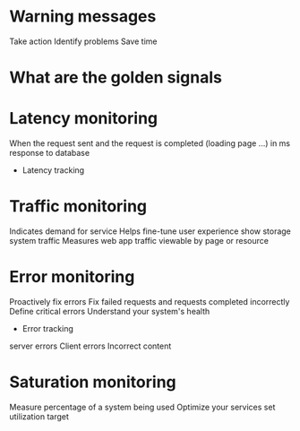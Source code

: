 # Warning messages

Take action
Identify problems
Save time

# What are the golden signals

# Latency monitoring

When the request sent and the request is completed (loading page ...)
in ms
response to database

* Latency tracking

# Traffic monitoring

Indicates demand for service
Helps fine-tune user experience
show storage system traffic
Measures web app traffic
viewable by page or resource

# Error monitoring

Proactively fix errors
Fix failed requests and requests completed incorrectly
Define critical errors
Understand your system's health

* Error tracking

server errors
Client errors
Incorrect content

# Saturation monitoring

Measure percentage of a system being used
Optimize your services
set utilization target